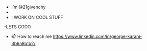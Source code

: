 -  I’m @21givenchy
- 
- I WORK ON COOL STUFF

-LETS GOOO

- 📫 How to reach me https://www.linkedin.com/in/george-karani-3b9a8b1b2/

<!---
21givenchy/21givenchy is a ✨ special ✨ repository because its `README.md` (this file) appears on your GitHub profile.
You can click the Preview link to take a look at your changes.
--->
